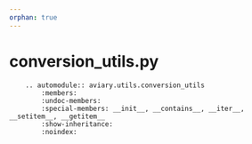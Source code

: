 ```yaml
---
orphan: true
---
```


# conversion_utils.py

```{eval-rst}
    .. automodule:: aviary.utils.conversion_utils
        :members:
        :undoc-members:
        :special-members: __init__, __contains__, __iter__, __setitem__, __getitem__
        :show-inheritance:
        :noindex:
```
